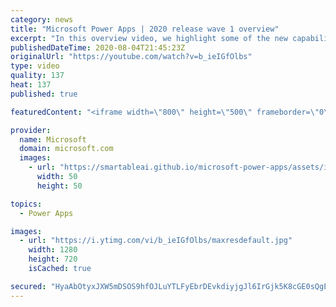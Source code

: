 ```yaml
---
category: news
title: "Microsoft Power Apps | 2020 release wave 1 overview"
excerpt: "In this overview video, we highlight some of the new capabilities included in the latest update to Microsoft Power Apps.      Here are the capabilities covered:     UI enhancements       • Save is always visible       • Chart formatting  Grid user experience enhancements       • Conditional search  "
publishedDateTime: 2020-08-04T21:45:23Z
originalUrl: "https://youtube.com/watch?v=b_ieIGfOlbs"
type: video
quality: 137
heat: 137
published: true

featuredContent: "<iframe width=\"800\" height=\"500\" frameborder=\"0\" src=\"https://www.youtube.com/embed/b_ieIGfOlbs\" allow=\"accelerometer; autoplay; encrypted-media; gyroscope; picture-in-picture\" allowfullscreen></iframe>"

provider:
  name: Microsoft
  domain: microsoft.com
  images:
    - url: "https://smartableai.github.io/microsoft-power-apps/assets/images/organizations/microsoft.com-50x50.jpg"
      width: 50
      height: 50

topics:
  - Power Apps

images:
  - url: "https://i.ytimg.com/vi/b_ieIGfOlbs/maxresdefault.jpg"
    width: 1280
    height: 720
    isCached: true

secured: "HyaAbOtyxJXW5mDSOS9hfOJLuYTLFyEbrDEvkdiyjgJl6IrGjk5K8cGE0sQgEl31FIOCtVXLYxTROXWadw0YJoF8KflBlzoR3kxTu2L4bB/UoNPHJW+kU3sGL6b/i4SmaTUwqrL1bBqFgGTUFsqM6Trc9q6AwpaA9pT0+w60manlyZ/moPPnusEsrquLOoA5LxrSWYxrr/OgGf0p2QvhwOfLQYFJUAPxfun4Utv2Q9SvhTlR/JWR2YPJcrAoXHs2bheJ8Vppv7DxvQa/kL9HKJs4Hy926pAe90ZxaFeuQd/Q71dcjHkfwJIfSNiBGtuaBxDSRcrXaYQJxW1254qCj0Dwrt0rPOTZCyBE7xpev0Dt6et4ZzNRhn20eoGCdHDAEWkPd3jmAkLDg6HpMRAEgGr14MXwihhezIVC3JOTH68RWyZJaIbTrdRVmTHXDt31;hmJlzu1JoXSp8wPptfszGA=="
---
```


